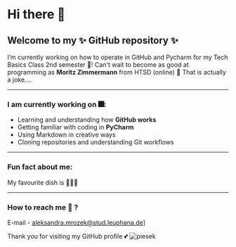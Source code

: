 # Hi there 👋
## Welcome to my ✨ GitHub repository ✨

I’m currently working on how to operate in GitHub and Pycharm for my Tech Basics Class 2nd semester 🚀! 
Can't wait to become as good at programming as **Moritz Zimmermann** from HTSD (online) 💊 
That is actually a joke.... 

---

### I am currently working on 🎆:
- Learning and understanding how **GitHub works**
- Getting familiar with coding in **PyCharm**
- Using Markdown in creative ways
- Cloning repositories and understanding Git workflows

---

### Fun fact about me:
My favourite dish is 🥟🥟🥟

---

### How to reach me 📮 ?
E-mail - aleksandra.mrozek@stud.leuphana.de]

Thank you for visiting my GitHub profile 💕
![piesek](https://media0.giphy.com/media/v1.Y2lkPTc5MGI3NjExNGZpeTV0M2hjMTFwZnRpZzhhOWMwcGN2YTB6dGx6d2ZuZXo1d242OCZlcD12MV9pbnRlcm5hbF9naWZfYnlfaWQmY3Q9Zw/1d7F9xyq6j7C1ojbC5/giphy.gif)







<!--
**aleksandramrozek/aleksandramrozek** is a ✨ _special_ ✨ repository because its `README.md` (this file) appears on your GitHub profile.

Here are some ideas to get you started:

- 🔭 I’m currently working on ... learning this programme!
- 🌱 I’m currently learning ... how to operate in PyCharm and GitHub
- 👯 I’m looking to collaborate on ... 
- 🤔 I’m looking for help with ...
- 💬 Ask me about ...
- 📫 How to reach me: ...
- 😄 Pronouns: ...
- ⚡ Fun fact: ...
-->
